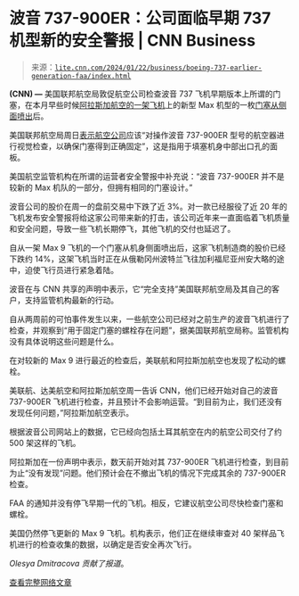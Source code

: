 <!--yml

category: 未分类

date: 2024-05-27 15:00:43

-->

# 波音 737-900ER：公司面临早期 737 机型新的安全警报 | CNN Business

> 来源：[`lite.cnn.com/2024/01/22/business/boeing-737-earlier-generation-faa/index.html`](https://lite.cnn.com/2024/01/22/business/boeing-737-earlier-generation-faa/index.html)

**(CNN) —** 美国联邦航空局敦促航空公司检查波音 737 飞机早期版本上所谓的门塞，在本月早些时候[阿拉斯加航空的一架飞机](https://www.cnn.com/2024/01/18/business/boeing-ceo-spirit-aerosystems-alaska-airlines/index.html)上的新型 Max 机型的一枚[门塞从侧面喷出](https://www.cnn.com/2024/01/08/business/boeing-safety-quality-problems/index.html)后。

美国联邦航空局周日[表示航空公司](https://www.faa.gov/newsroom/updates-grounding-boeing-737-max-9-aircraft)应该“对操作波音 737-900ER 型号的航空器进行视觉检查，以确保门塞得到正确固定”，这是指用于填塞机身中部出口孔的面板。

美国航空监管机构在所谓的运营者安全警报中补充说：“波音 737-900ER 并不是较新的 Max 机队的一部分，但拥有相同的门塞设计。”

波音公司的股价在周一的盘前交易中下跌了近 3%。对一款已经服役了近 20 年的飞机发布安全警报将给这家公司带来新的打击，该公司近年来一直面临着飞机质量和安全问题，导致一些飞机长期停飞，其他飞机的交付也延迟了。

自从一架 Max 9 飞机的一个门塞从机身侧面喷出后，这家飞机制造商的股价已经下跌约 14%，这架飞机当时正在从俄勒冈州波特兰飞往加利福尼亚州安大略的途中，迫使飞行员进行紧急着陆。

波音在与 CNN 共享的声明中表示，它“完全支持”美国联邦航空局及其自己的客户，支持监管机构最新的行动。

自从两周前的可怕事件发生以来，一些航空公司已经对之前生产的波音飞机进行了检查，并观察到“用于固定门塞的螺栓存在问题”，据美国联邦航空局称。监管机构没有具体说明这些问题是什么。

在对较新的 Max 9 进行最近的检查后，美联航和阿拉斯加航空也发现了松动的螺栓。

美联航、达美航空和阿拉斯加航空周一告诉 CNN，他们已经开始对自己的波音 737-900ER 飞机进行检查，并且预计不会影响运营。“到目前为止，我们还没有发现任何问题，”阿拉斯加航空表示。

根据波音公司网站上的数据，它已经向包括土耳其航空在内的航空公司交付了约 500 架这样的飞机。

阿拉斯加在一份声明中表示，数天前开始对其 737-900ER 飞机进行检查，到目前为止“没有发现”问题。他们预计会在不撤出飞机的情况下完成其余的 737-900ER 检查。

FAA 的通知并没有停飞早期一代的飞机。相反，它建议航空公司尽快检查门塞和螺栓。

美国仍然停飞更新的 Max 9 飞机。机构表示，他们正在继续审查对 40 架样品飞机进行的检查收集的数据，以确定是否安全再次飞行。

*Olesya Dmitracova 贡献了报道*。

[查看完整网络文章](https://www.cnn.com/2024/01/22/business/boeing-737-earlier-generation-faa/index.html)
